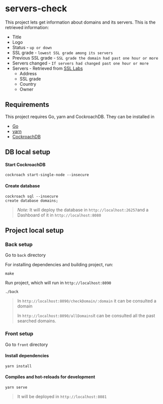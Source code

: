 # servers-check
This project lets get information about domains and its servers.
This is the retrieved information:
* Title
* Logo
* Status - `up or down`
* SSL grade - `lowest SSL grade among its servers`
* Previous SSL grade - `SSL grade the domain had past one hour or more`
* Servers changed - `If servers had changed past one hour or more`
* Servers - Retrieved from [SSL Labs](https://www.ssllabs.com/projects/ssllabs-apis/index.html)
    * Address
    * SSL grade
    * Country
    * Owner

## Requirements

This project requires Go, yarn and CockroachDB. They can be installed in
* [Go](https://golang.org/dl/)
* [yarn](https://classic.yarnpkg.com/en/docs/install)
* [CockroachDB](https://www.cockroachlabs.com/docs/stable/install-cockroachdb.html)


## DB local setup

#### Start CockroachDB
```
cockroach start-single-node --insecure
```

#### Create database
```
cockroach sql --insecure
create database domains;
```
> *Note:* It will deploy the database in `http://localhost:26257`and a Dashboard of it in `http://localhost:8080`

## Project local setup

### Back setup
Go to `back` directory

For installing dependencies and building project, run:
```
make
```

Run project, which will run in `http://localhost:8090`
```
./back
```
> In `http://localhost:8090/checkDomain/:domain` it can be consulted a domain 
>
> In `http://localhost:8090/allDomains`it can be consulted all the past searched domains.


### Front setup

Go to `front` directory

#### Install dependencies
```
yarn install
```

#### Compiles and hot-reloads for development
```
yarn serve
```
> It will be deployed in `http://localhost:8081`

